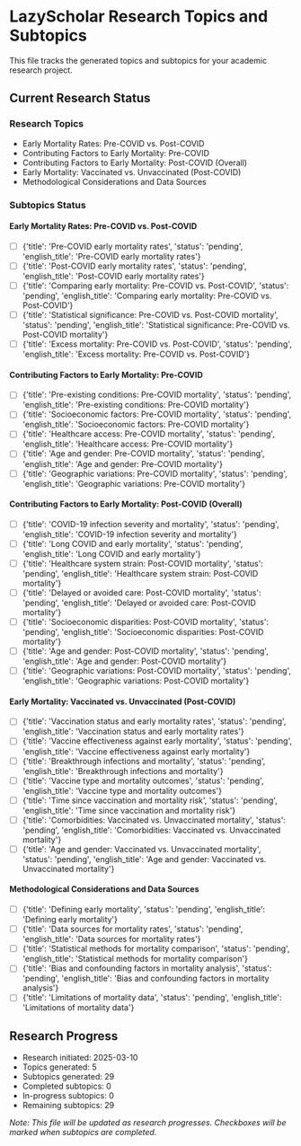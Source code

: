 # LazyScholar Research Topics and Subtopics

This file tracks the generated topics and subtopics for your academic research project.

## Current Research Status

### Research Topics
- Early Mortality Rates: Pre-COVID vs. Post-COVID
- Contributing Factors to Early Mortality: Pre-COVID
- Contributing Factors to Early Mortality: Post-COVID (Overall)
- Early Mortality: Vaccinated vs. Unvaccinated (Post-COVID)
- Methodological Considerations and Data Sources

### Subtopics Status

#### Early Mortality Rates: Pre-COVID vs. Post-COVID
- [ ] {'title': 'Pre-COVID early mortality rates', 'status': 'pending', 'english_title': 'Pre-COVID early mortality rates'}
- [ ] {'title': 'Post-COVID early mortality rates', 'status': 'pending', 'english_title': 'Post-COVID early mortality rates'}
- [ ] {'title': 'Comparing early mortality: Pre-COVID vs. Post-COVID', 'status': 'pending', 'english_title': 'Comparing early mortality: Pre-COVID vs. Post-COVID'}
- [ ] {'title': 'Statistical significance: Pre-COVID vs. Post-COVID mortality', 'status': 'pending', 'english_title': 'Statistical significance: Pre-COVID vs. Post-COVID mortality'}
- [ ] {'title': 'Excess mortality: Pre-COVID vs. Post-COVID', 'status': 'pending', 'english_title': 'Excess mortality: Pre-COVID vs. Post-COVID'}

#### Contributing Factors to Early Mortality: Pre-COVID
- [ ] {'title': 'Pre-existing conditions: Pre-COVID mortality', 'status': 'pending', 'english_title': 'Pre-existing conditions: Pre-COVID mortality'}
- [ ] {'title': 'Socioeconomic factors: Pre-COVID mortality', 'status': 'pending', 'english_title': 'Socioeconomic factors: Pre-COVID mortality'}
- [ ] {'title': 'Healthcare access: Pre-COVID mortality', 'status': 'pending', 'english_title': 'Healthcare access: Pre-COVID mortality'}
- [ ] {'title': 'Age and gender: Pre-COVID mortality', 'status': 'pending', 'english_title': 'Age and gender: Pre-COVID mortality'}
- [ ] {'title': 'Geographic variations: Pre-COVID mortality', 'status': 'pending', 'english_title': 'Geographic variations: Pre-COVID mortality'}

#### Contributing Factors to Early Mortality: Post-COVID (Overall)
- [ ] {'title': 'COVID-19 infection severity and mortality', 'status': 'pending', 'english_title': 'COVID-19 infection severity and mortality'}
- [ ] {'title': 'Long COVID and early mortality', 'status': 'pending', 'english_title': 'Long COVID and early mortality'}
- [ ] {'title': 'Healthcare system strain: Post-COVID mortality', 'status': 'pending', 'english_title': 'Healthcare system strain: Post-COVID mortality'}
- [ ] {'title': 'Delayed or avoided care: Post-COVID mortality', 'status': 'pending', 'english_title': 'Delayed or avoided care: Post-COVID mortality'}
- [ ] {'title': 'Socioeconomic disparities: Post-COVID mortality', 'status': 'pending', 'english_title': 'Socioeconomic disparities: Post-COVID mortality'}
- [ ] {'title': 'Age and gender: Post-COVID mortality', 'status': 'pending', 'english_title': 'Age and gender: Post-COVID mortality'}
- [ ] {'title': 'Geographic variations: Post-COVID mortality', 'status': 'pending', 'english_title': 'Geographic variations: Post-COVID mortality'}

#### Early Mortality: Vaccinated vs. Unvaccinated (Post-COVID)
- [ ] {'title': 'Vaccination status and early mortality rates', 'status': 'pending', 'english_title': 'Vaccination status and early mortality rates'}
- [ ] {'title': 'Vaccine effectiveness against early mortality', 'status': 'pending', 'english_title': 'Vaccine effectiveness against early mortality'}
- [ ] {'title': 'Breakthrough infections and mortality', 'status': 'pending', 'english_title': 'Breakthrough infections and mortality'}
- [ ] {'title': 'Vaccine type and mortality outcomes', 'status': 'pending', 'english_title': 'Vaccine type and mortality outcomes'}
- [ ] {'title': 'Time since vaccination and mortality risk', 'status': 'pending', 'english_title': 'Time since vaccination and mortality risk'}
- [ ] {'title': 'Comorbidities: Vaccinated vs. Unvaccinated mortality', 'status': 'pending', 'english_title': 'Comorbidities: Vaccinated vs. Unvaccinated mortality'}
- [ ] {'title': 'Age and gender: Vaccinated vs. Unvaccinated mortality', 'status': 'pending', 'english_title': 'Age and gender: Vaccinated vs. Unvaccinated mortality'}

#### Methodological Considerations and Data Sources
- [ ] {'title': 'Defining early mortality', 'status': 'pending', 'english_title': 'Defining early mortality'}
- [ ] {'title': 'Data sources for mortality rates', 'status': 'pending', 'english_title': 'Data sources for mortality rates'}
- [ ] {'title': 'Statistical methods for mortality comparison', 'status': 'pending', 'english_title': 'Statistical methods for mortality comparison'}
- [ ] {'title': 'Bias and confounding factors in mortality analysis', 'status': 'pending', 'english_title': 'Bias and confounding factors in mortality analysis'}
- [ ] {'title': 'Limitations of mortality data', 'status': 'pending', 'english_title': 'Limitations of mortality data'}

## Research Progress
- Research initiated: 2025-03-10
- Topics generated: 5
- Subtopics generated: 29
- Completed subtopics: 0
- In-progress subtopics: 0
- Remaining subtopics: 29

*Note: This file will be updated as research progresses. Checkboxes will be marked when subtopics are completed.*
